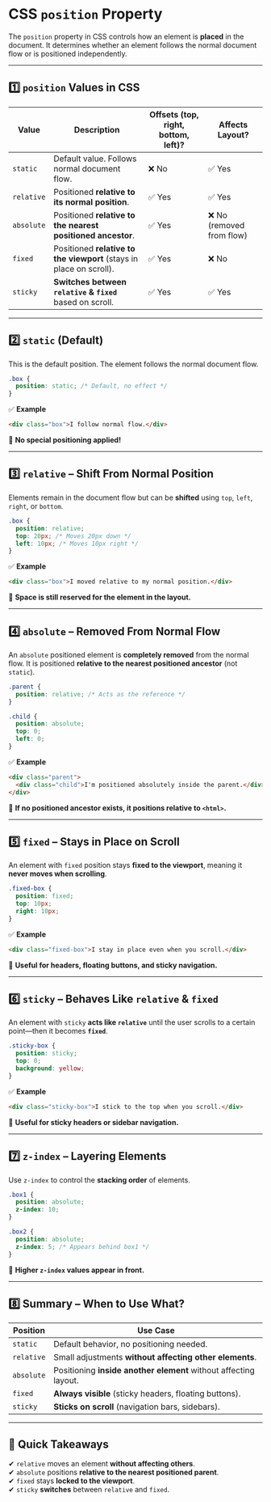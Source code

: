# **CSS `position` Property**

The `position` property in CSS controls how an element is **placed** in the document. It determines whether an element follows the normal document flow or is positioned independently.

---

## **1️⃣ `position` Values in CSS**

| **Value**  | **Description**                                                     | **Offsets (top, right, bottom, left)?** | **Affects Layout?**       |
| ---------- | ------------------------------------------------------------------- | --------------------------------------- | ------------------------- |
| `static`   | Default value. Follows normal document flow.                        | ❌ No                                   | ✅ Yes                    |
| `relative` | Positioned **relative to its normal position**.                     | ✅ Yes                                  | ✅ Yes                    |
| `absolute` | Positioned **relative to the nearest positioned ancestor**.         | ✅ Yes                                  | ❌ No (removed from flow) |
| `fixed`    | Positioned **relative to the viewport** (stays in place on scroll). | ✅ Yes                                  | ❌ No                     |
| `sticky`   | **Switches between `relative` & `fixed`** based on scroll.          | ✅ Yes                                  | ✅ Yes                    |

---

## **2️⃣ `static` (Default)**

This is the default position. The element follows the normal document flow.

```css
.box {
  position: static; /* Default, no effect */
}
```

✅ **Example**

```html
<div class="box">I follow normal flow.</div>
```

📌 **No special positioning applied!**

---

## **3️⃣ `relative` – Shift From Normal Position**

Elements remain in the document flow but can be **shifted** using `top`, `left`, `right`, or `bottom`.

```css
.box {
  position: relative;
  top: 20px; /* Moves 20px down */
  left: 10px; /* Moves 10px right */
}
```

✅ **Example**

```html
<div class="box">I moved relative to my normal position.</div>
```

📌 **Space is still reserved for the element in the layout.**

---

## **4️⃣ `absolute` – Removed From Normal Flow**

An `absolute` positioned element is **completely removed** from the normal flow. It is positioned **relative to the nearest positioned ancestor** (not `static`).

```css
.parent {
  position: relative; /* Acts as the reference */
}

.child {
  position: absolute;
  top: 0;
  left: 0;
}
```

✅ **Example**

```html
<div class="parent">
  <div class="child">I'm positioned absolutely inside the parent.</div>
</div>
```

📌 **If no positioned ancestor exists, it positions relative to `<html>`.**

---

## **5️⃣ `fixed` – Stays in Place on Scroll**

An element with `fixed` position stays **fixed to the viewport**, meaning it **never moves when scrolling**.

```css
.fixed-box {
  position: fixed;
  top: 10px;
  right: 10px;
}
```

✅ **Example**

```html
<div class="fixed-box">I stay in place even when you scroll.</div>
```

📌 **Useful for headers, floating buttons, and sticky navigation.**

---

## **6️⃣ `sticky` – Behaves Like `relative` & `fixed`**

An element with `sticky` **acts like `relative`** until the user scrolls to a certain point—then it becomes **`fixed`**.

```css
.sticky-box {
  position: sticky;
  top: 0;
  background: yellow;
}
```

✅ **Example**

```html
<div class="sticky-box">I stick to the top when you scroll.</div>
```

📌 **Useful for sticky headers or sidebar navigation.**

---

## **7️⃣ `z-index` – Layering Elements**

Use `z-index` to control the **stacking order** of elements.

```css
.box1 {
  position: absolute;
  z-index: 10;
}

.box2 {
  position: absolute;
  z-index: 5; /* Appears behind box1 */
}
```

📌 **Higher `z-index` values appear in front.**

---

## **8️⃣ Summary – When to Use What?**

| Position   | Use Case                                                         |
| ---------- | ---------------------------------------------------------------- |
| `static`   | Default behavior, no positioning needed.                         |
| `relative` | Small adjustments **without affecting other elements**.          |
| `absolute` | Positioning **inside another element** without affecting layout. |
| `fixed`    | **Always visible** (sticky headers, floating buttons).           |
| `sticky`   | **Sticks on scroll** (navigation bars, sidebars).                |

---

## **🔹 Quick Takeaways**

✔ `relative` moves an element **without affecting others**.  
✔ `absolute` positions **relative to the nearest positioned parent**.  
✔ `fixed` stays **locked to the viewport**.  
✔ `sticky` **switches** between `relative` and `fixed`.
